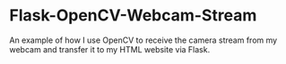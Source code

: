 # Flask-OpenCV-Webcam-Stream
An example of how I use OpenCV to receive the camera stream from my webcam and transfer it to my HTML website via Flask.
